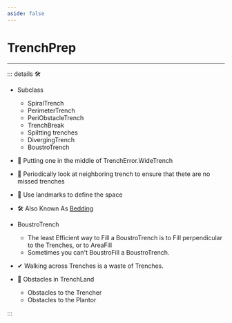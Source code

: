 ```yaml
---
aside: false
---
```

# <labor>TrenchPrep</labor>

---

<!-- =================================================== -->
<!-- =================================================== -->
<!-- =================================================== -->
<!-- =================================================== -->
<!-- =================================================== -->
::: details 🛠

- Subclass
    - SpiralTrench
    - PerimeterTrench
    - PeriObstacleTrench
    - TrenchBreak
    - Spiltting trenches
    - DivergingTrench
    - BoustroTrench

- 🔻 Putting one in the middle of TrenchError.WideTrench

- 💜 Periodically look at neighboring trench to ensure that thete are no missed trenches

- 🔻 Use landmarks to define the space

- 🛠 Also Known As [Bedding](https://www.youtube.com/watch?v=9eudIOmbako)

- BoustroTrench
    - The least Efficient way to Fill a BoustroTrench is to Fill perpendicular to the Trenches, or to AreaFill
    - Sometimes you can't BoustroFill a BoustroTrench.

- ✔ Walking across Trenches is a waste of Trenches.

- 🔻 Obstacles in TrenchLand
    - Obstacles to the Trencher
    - Obstacles to the Plantor

:::
